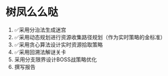 # 树凤么么哒
1. ✅采用分治法生成迷宫
2. ✅采用动态规划进行资源收集路径规划（作为实时策略的金标准）
3. ✅采用贪心算法设计实时资源拾取策略
4. ✅采用回溯法解谜关卡
5. 采用分支限界设计BOSS战策略优化
6. 撰写报告